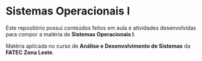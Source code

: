 # Sistemas Operacionais I



Este repositório possui conteúdos feitos em aula e atividades desenvolvidas para compor a matéria de **Sistemas Operacionais I**.

Matéria aplicada no curso de **Análise e Desenvolvimento de Sistemas** da **FATEC Zona Leste**. 